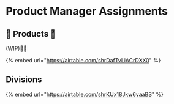 # Product Manager Assignments

## 🚧 Products 🚧

\(WIP\)👷‍♀️

{% embed url="https://airtable.com/shrDafTvLiACrDXX0" %}

## Divisions

{% embed url="https://airtable.com/shrKUx18Jkw6vaaBS" %}

